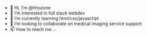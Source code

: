 - 👋 Hi, I’m @hhozone
- 👀 I’m interested in full stack webdev
- 🌱 I’m currently learning html/css/javascript
- 💞️ I’m looking to collaborate on medical imaging service support
- 📫 How to reach me ...

<!---
hhozone/hhozone is a ✨ special ✨ repository because its `README.md` (this file) appears on your GitHub profile.
You can click the Preview link to take a look at your changes.
--->

